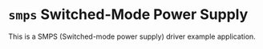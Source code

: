 # `smps` Switched-Mode Power Supply

This is a SMPS (Switched-mode power supply) driver example application.
